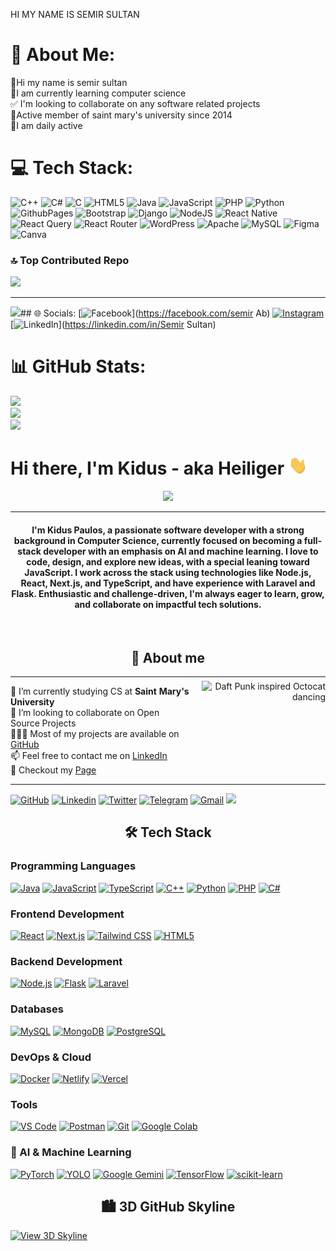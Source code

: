 HI MY NAME IS SEMIR SULTAN
# 💫 About Me:
👋Hi my name is semir sultan<br>🌱I am currently learning computer science<br>✅ I'm looking to collaborate on any software related projects<br>💪Active member of saint mary's university since 2014<br> 📆I am daily active 



# 💻 Tech Stack:
![C++](https://img.shields.io/badge/c++-%2300599C.svg?style=for-the-badge&logo=c%2B%2B&logoColor=white) ![C#](https://img.shields.io/badge/c%23-%23239120.svg?style=for-the-badge&logo=csharp&logoColor=white) ![C](https://img.shields.io/badge/c-%2300599C.svg?style=for-the-badge&logo=c&logoColor=white) ![HTML5](https://img.shields.io/badge/html5-%23E34F26.svg?style=for-the-badge&logo=html5&logoColor=white) ![Java](https://img.shields.io/badge/java-%23ED8B00.svg?style=for-the-badge&logo=openjdk&logoColor=white) ![JavaScript](https://img.shields.io/badge/javascript-%23323330.svg?style=for-the-badge&logo=javascript&logoColor=%23F7DF1E) ![PHP](https://img.shields.io/badge/php-%23777BB4.svg?style=for-the-badge&logo=php&logoColor=white) ![Python](https://img.shields.io/badge/python-3670A0?style=for-the-badge&logo=python&logoColor=ffdd54) ![GithubPages](https://img.shields.io/badge/github%20pages-121013?style=for-the-badge&logo=github&logoColor=white) ![Bootstrap](https://img.shields.io/badge/bootstrap-%238511FA.svg?style=for-the-badge&logo=bootstrap&logoColor=white) ![Django](https://img.shields.io/badge/django-%23092E20.svg?style=for-the-badge&logo=django&logoColor=white) ![NodeJS](https://img.shields.io/badge/node.js-6DA55F?style=for-the-badge&logo=node.js&logoColor=white) ![React Native](https://img.shields.io/badge/react_native-%2320232a.svg?style=for-the-badge&logo=react&logoColor=%2361DAFB) ![React Query](https://img.shields.io/badge/-React%20Query-FF4154?style=for-the-badge&logo=react%20query&logoColor=white) ![React Router](https://img.shields.io/badge/React_Router-CA4245?style=for-the-badge&logo=react-router&logoColor=white) ![WordPress](https://img.shields.io/badge/WordPress-%23117AC9.svg?style=for-the-badge&logo=WordPress&logoColor=white) ![Apache](https://img.shields.io/badge/apache-%23D42029.svg?style=for-the-badge&logo=apache&logoColor=white) ![MySQL](https://img.shields.io/badge/mysql-4479A1.svg?style=for-the-badge&logo=mysql&logoColor=white) ![Figma](https://img.shields.io/badge/figma-%23F24E1E.svg?style=for-the-badge&logo=figma&logoColor=white) ![Canva](https://img.shields.io/badge/Canva-%2300C4CC.svg?style=for-the-badge&logo=Canva&logoColor=white)
### 🔝 Top Contributed Repo
![](https://github-contributor-stats.vercel.app/api?username=Semirss&limit=5&theme=dark&combine_all_yearly_contributions=true)

---
[![](https://visitcount.itsvg.in/api?id=Semirss&icon=0&color=0)](https://visitcount.itsvg.in)## 🌐 Socials:
[![Facebook](https://img.shields.io/badge/Facebook-%231877F2.svg?logo=Facebook&logoColor=white)](https://facebook.com/semir Ab) [![Instagram](https://img.shields.io/badge/Instagram-%23E4405F.svg?logo=Instagram&logoColor=white)](https://instagram.com/semir_ss1) [![LinkedIn](https://img.shields.io/badge/LinkedIn-%230077B5.svg?logo=linkedin&logoColor=white)](https://linkedin.com/in/Semir Sultan) 
# 📊 GitHub Stats:
![](https://github-readme-stats.vercel.app/api?username=Semirss&theme=dark&hide_border=false&include_all_commits=true&count_private=true)<br/>
![](https://github-readme-streak-stats.herokuapp.com/?user=Semirss&theme=dark&hide_border=false)<br/>
![](https://github-readme-stats.vercel.app/api/top-langs/?username=Semirss&theme=dark&hide_border=false&include_all_commits=true&count_private=true&layout=compact)




<!-- Proudly created with GPRM ( https://gprm.itsvg.in ) -->







# Hi there, I'm Kidus - aka Heiliger <img width="30px" height="30" src="https://github.com/SatYu26/SatYu26/raw/master/Assets/Hi.gif" />
<p align="center">
 <a href="https://github.com/DenverCoder1/readme-typing-svg"><img src="https://readme-typing-svg.herokuapp.com?lines=Full-Stack+Web+Developer;DS%20|%20AI%20|%20ML%20Enthusiast;Always%20learning%20&center=true&width=500&height=50&font=Roboto"></a>
</p>
<hr/>
<h4 align="center"> I'm Kidus Paulos, a passionate software developer with a strong background in Computer Science, currently focused on becoming a full-stack developer with an emphasis on AI and machine learning. I love to code, design, and explore new ideas, with a special leaning toward JavaScript. I work across the stack using technologies like Node.js, React, Next.js, and TypeScript, and have experience with Laravel and Flask. Enthusiastic and challenge-driven, I'm always eager to learn, grow, and collaborate on impactful tech solutions.</h4>
<br>
<!-- Description about me -->
<h2 align="center"> 🌟 About me </h2>




<table style="border-collapse: collapse; border: none; width: 100%;">
  <tr style="border: none;">
    <td style="border: none; padding: 0 20px 0 0; vertical-align: top;">
      <ul style="list-style-type: none; padding-left: 0;">
        <li>🔭 I’m currently studying CS at <b>Saint Mary's University</b></li>
        <li>🤝 I’m looking to collaborate on Open Source Projects</li>
        <li>👨🏻‍💻 Most of my projects are available on <a href="https://github.com/Heiliger4?tab=repositories" target="_blank" rel="noopener noreferrer">GitHub</a></li>
        <li>📫 Feel free to contact me on <a href="https://www.linkedin.com/in/kidus-p-26a0862a6/" target="_blank" rel="noopener noreferrer">LinkedIn</a></li>
        <li>📝 Checkout my <a href="YOUR_LINK_HERE" target="_blank" rel="noopener noreferrer">Page</a></li>
      </ul>
    </td>
    <td style="border: none; padding: 0; text-align: right;">
      <img align="right" alt="Daft Punk inspired Octocat dancing" height="160px" src="https://octodex.github.com/images/daftpunktocat-guy.gif" />
    </td>
  </tr>
</table>

[![GitHub](https://img.shields.io/badge/Github-100000?style=for-the-badge&logo=github&logoColor=white)](https://github.com/Heiliger4)
[![Linkedin](https://img.shields.io/badge/Linkedin-0077B5?style=for-the-badge&logo=linkedin&logoColor=white)](https://www.linkedin.com/in/kidus-p-26a0862a6/)
[![Twitter](https://img.shields.io/badge/Twitter-1DA1F2?style=for-the-badge&logo=twitter&logoColor=white)](https://x.com/KPG4404)
[![Telegram](https://img.shields.io/badge/Telegram-2CA5E0?style=for-the-badge&logo=telegram&logoColor=white)](https://t.me/k_p_44)
[![Gmail](https://img.shields.io/badge/Gmail-D14836?style=for-the-badge&logo=gmail&logoColor=white)](mailto:pauloskidus48@gmail.com)
![](https://komarev.com/ghpvc/?username=Heiliger4&color=blue&style=flat)

<h2 align="center"> 🛠️ Tech Stack </h2>

### Programming Languages
<p align="left">
  <a href="https://www.java.com" target="_blank"><img alt="Java" src="https://img.shields.io/badge/Java-007396?logo=java&logoColor=white"></a>
  <a href="https://developer.mozilla.org/en-US/docs/Web/JavaScript" target="_blank"><img alt="JavaScript" src="https://img.shields.io/badge/JavaScript-F7DF1E?logo=javascript&logoColor=black"></a>
  <a href="https://www.typescriptlang.org/" target="_blank"><img alt="TypeScript" src="https://img.shields.io/badge/TypeScript-007ACC?logo=typescript&logoColor=white"></a>
  <a href="https://www.w3schools.com/cpp/" target="_blank"><img alt="C++" src="https://img.shields.io/badge/C++-00599C?logo=cplusplus&logoColor=white"></a>
  <a href="https://www.python.org" target="_blank"><img alt="Python" src="https://img.shields.io/badge/Python-3776AB?logo=python&logoColor=white"></a>
  <a href="https://www.php.net/" target="_blank"><img alt="PHP" src="https://img.shields.io/badge/PHP-777BB4?logo=php&logoColor=white"></a>
  <a href="https://learn.microsoft.com/en-us/dotnet/csharp/" target="_blank"><img alt="C#" src="https://img.shields.io/badge/C%23-239120?logo=csharp&logoColor=white"></a>
</p>

### Frontend Development
<p align="left">
  <a href="https://reactjs.org/" target="_blank"><img alt="React" src="https://img.shields.io/badge/React-61DAFB?logo=react&logoColor=black"></a>
  <a href="https://nextjs.org/" target="_blank"><img alt="Next.js" src="https://img.shields.io/badge/Next.js-000000?logo=nextdotjs&logoColor=white"></a>
  <a href="https://tailwindcss.com/" target="_blank"><img alt="Tailwind CSS" src="https://img.shields.io/badge/Tailwind%20CSS-38B2AC?logo=tailwindcss&logoColor=white"></a>
  <a href="https://html.com/" target="_blank"><img alt="HTML5" src="https://img.shields.io/badge/HTML5-E34F26?logo=html5&logoColor=white"></a>
</p>

### Backend Development
<p align="left">
  <a href="https://nodejs.org" target="_blank"><img alt="Node.js" src="https://img.shields.io/badge/Node.js-339933?logo=nodedotjs&logoColor=white"></a>
  <a href="https://flask.palletsprojects.com/" target="_blank"><img alt="Flask" src="https://img.shields.io/badge/Flask-000000?logo=flask&logoColor=white"></a>
  <a href="https://laravel.com/" target="_blank"><img alt="Laravel" src="https://img.shields.io/badge/Laravel-FF2D20?logo=laravel&logoColor=white"></a>
</p>

### Databases
<p align="left">
  <a href="https://www.mysql.com/" target="_blank"><img alt="MySQL" src="https://img.shields.io/badge/MySQL-4479A1?logo=mysql&logoColor=white"></a>
  <a href="https://www.mongodb.com/" target="_blank"><img alt="MongoDB" src="https://img.shields.io/badge/MongoDB-47A248?logo=mongodb&logoColor=white"></a>
  <a href="https://www.postgresql.org/" target="_blank"><img alt="PostgreSQL" src="https://img.shields.io/badge/PostgreSQL-4169E1?logo=postgresql&logoColor=white"></a>
</p>

### DevOps & Cloud
<p align="left">
  <a href="https://www.docker.com/" target="_blank"><img alt="Docker" src="https://img.shields.io/badge/Docker-2496ED?logo=docker&logoColor=white"></a>
  <a href="https://www.netlify.com/" target="_blank"><img alt="Netlify" src="https://img.shields.io/badge/Netlify-00C7B7?logo=netlify&logoColor=white"></a>
  <a href="https://vercel.com/" target="_blank"><img alt="Vercel" src="https://img.shields.io/badge/Vercel-000000?logo=vercel&logoColor=white"></a>
</p>

### Tools
<p align="left">
  <a href="https://code.visualstudio.com/" target="_blank"><img alt="VS Code" src="https://img.shields.io/badge/VS%20Code-007ACC?logo=visualstudiocode&logoColor=white"></a>
  <a href="https://www.postman.com/" target="_blank"><img alt="Postman" src="https://img.shields.io/badge/Postman-FF6C37?logo=postman&logoColor=white"></a>
  <a href="https://git-scm.com/" target="_blank"><img alt="Git" src="https://img.shields.io/badge/Git-F05032?logo=git&logoColor=white"></a>
  <a href="https://colab.research.google.com/" target="_blank"><img alt="Google Colab" src="https://img.shields.io/badge/Google%20Colab-F9AB00?logo=googlecolab&logoColor=white"></a>
</p>

### 🤖 AI & Machine Learning
<p align="left">
  <a href="https://pytorch.org/" target="_blank"><img alt="PyTorch" src="https://img.shields.io/badge/PyTorch-EE4C2C?logo=pytorch&logoColor=white"></a>
  <a href="https://opencv.org/" target="_blank"><img alt="YOLO" src="https://img.shields.io/badge/YOLO-00FFFF?logo=opencv&logoColor=black"></a>
  <a href="https://deepmind.google/technologies/gemini/" target="_blank"><img alt="Google Gemini" src="https://img.shields.io/badge/Gemini-4285F4?logo=google&logoColor=white"></a>
  <a href="https://www.tensorflow.org/" target="_blank"><img alt="TensorFlow" src="https://img.shields.io/badge/TensorFlow-FF6F00?logo=tensorflow&logoColor=white"></a>
  <a href="https://scikit-learn.org/" target="_blank"><img alt="scikit-learn" src="https://img.shields.io/badge/scikit--learn-F7931E?logo=scikitlearn&logoColor=white"></a>
</p>

<h2 align="center"> 🏙️ 3D GitHub Skyline </h2>

[![View 3D Skyline](https://i.imgur.com/4Qe6PDU.png)](https://skyline3d.in/Heiliger4/embed?endDate=2025-04-25&enableZoom=false)
